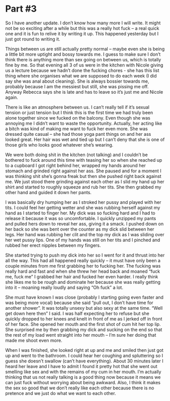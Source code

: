 # Part #3

So I have another update. I don’t know how many more I will write. It might not be so exciting after a while but this was a really hot fuck – a real quick one and it is fun to relive it by writing it up. This happened yesterday but I just got round to writing it.

Things between us are still actually pretty normal – maybe even she is being a little bit more uptight and bossy towards me. I guess to make sure I don’t think there is anything more than sex going on between us, which is totally fine by me. So that evening all 3 of us were in the kitchen with Nicole giving us a lecture because we hadn’t done the fucking chores - she has this list thing where she organises what we are supposed to do each week (I did say she was anal about cleaning). She is always bossier towards me, probably because I am the messiest but still, she was pissing me off. Anyway Rebecca says she is late and has to leave so it’s just me and Nicole again.

There is like an atmosphere between us. I can’t really tell if it’s sexual tension or just tension but I think this is the first time we had truly been alone together since we fucked on the balcony. Even though she was annoying me I didn’t want to waste the opportunity. Actually, her acting like a bitch was kind of making me want to fuck her even more. She was dressed quite casual – she had those yoga pant things on and her ass looked great. Her hair was wet and tied up but I can’t deny that she is one of those girls who looks good whatever she’s wearing.

We were both doing shit in the kitchen (not talking) and I couldn’t be bothered to fuck around this time with teasing her so when she reached up to a cupboard I got right behind her, wrapped my hands around her stomach and grinded right against her ass. She paused and for a moment I was thinking shit she’s gonna freak but then she pushed right back against me. We just stood there grinding against each other as I slid my hand up her shirt and started to roughly squeeze and rub her tits. She then grabbed my other hand and guided it down her pants.

I was basically dry humping her as I stroked her pussy and played with her tits. I could feel her getting wetter and she was rubbing herself against my hand as I started to finger her. My dick was so fucking hard and I had to release it because it was so uncomfortable. I quickly unzipped my pants and pulled hers down to reveal her ass, giving it a smack. I pushed down on her back so she was bent over the counter as my dick slid between her legs. Her hand was rubbing her clit and the top my dick as I was sliding over her wet pussy lips. One of my hands was still on her tits and I pinched and rubbed her erect nipples between my fingers.

She started trying to push my dick into her so I went for it and thrust into her all the way. This had all happened really quickly – it must have only been a couple minutes from me first grabbing her to fucking her. The fucking was really hard and fast and when she threw her head back and moaned “fuck me, fuck me” I grabbed her hair and fucked her even harder. I really think she likes me to be rough and dominate her because she was really getting into it – moaning really loudly and saying “Oh fuck” a lot.

She must have known I was close (probably I starting going even faster and was being more vocal) because she said “pull out, I don’t have time for another shower”. It was totally unsexy but also sexy at the same time. “Well get down here then” I said. I was half expecting her to refuse but she quickly dropped to her knees and knelt in front of me as I jerked off in front of her face. She opened her mouth and the first shot of cum hit her top lip. She surprised me by then grabbing my dick and sucking on the end so that the rest of my load went straight into her mouth – I’m sure her doing that made me shoot even more.

When I was finished, she looked right at up and me and smiled then just got up and went to the bathroom. I could hear her coughing and spluttering so I guess she doesn’t swallow (can’t have everything). About 30 minutes later I heard her leave and I have to admit I found it pretty hot that she went out smelling like sex and with the remains of my cum in her mouth. I’m actually thinking that us not really talking is a good thing now because it means we can just fuck without worrying about being awkward. Also, I think it makes the sex so good that we don’t really like each other because there is no pretence and we just do what we want to each other.
